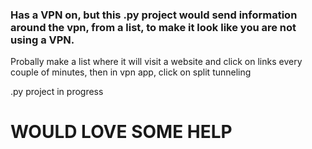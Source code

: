 ### Has a VPN on, but this .py project would send information around the vpn, from a list, to make it look like you are not using a VPN.

Probally make a list where it will visit a website and click on links every couple of minutes, then in vpn app, click on split tunneling 

.py project in progress

# WOULD LOVE SOME HELP
